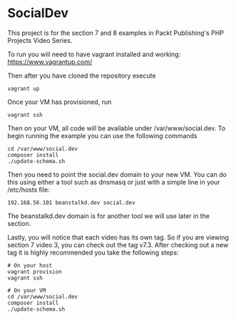 # SocialDev

This project is for the section 7 and 8 examples in Packt Publishing's PHP Projects Video Series.

To run you will need to have vagrant installed and working: https://www.vagrantup.com/

Then after you have cloned the repository execute

    vagrant up

Once your VM has provisioned, run

    vagrant ssh

Then on your VM, all code will be available under /var/www/social.dev. To begin running the example you can use the following commands

    cd /var/www/social.dev
    composer install
    ./update-schema.sh

Then you need to point the social.dev domain to your new VM. You can do this using either a tool such as dnsmasq or just with a simple line in your /etc/hosts file:

    192.168.56.101 beanstalkd.dev social.dev

The beanstalkd.dev domain is for another tool we will use later in the section.

Lastly, you will notice that each video has its own tag. So if you are viewing section 7 video 3, you can check out the tag v7.3. After checking out a new tag it is highly recommended you take the following steps:

    # On your host
    vagrant provision
    vagrant ssh
    
    # On your VM
    cd /var/www/social.dev
    composer install
    ./update-schema.sh
